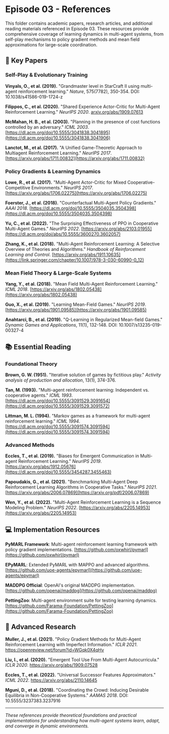 # Episode 03 - References

This folder contains academic papers, research articles, and additional reading materials referenced in Episode 03. These resources provide comprehensive coverage of learning dynamics in multi-agent systems, from self-play mechanisms to policy gradient methods and mean field approximations for large-scale coordination.

## 📖 **Key Papers**

### **Self-Play & Evolutionary Training**

**Vinyals, O., et al. (2019).** "Grandmaster level in StarCraft II using multi-agent reinforcement learning." *Nature*, 575(7782), 350-354. DOI: 10.1038/s41586-019-1724-z

**Filippos, C., et al. (2020).** "Shared Experience Actor-Critic for Multi-Agent Reinforcement Learning." *NeurIPS 2020*. [arxiv.org/abs/1909.07613](https://arxiv.org/abs/2006.07169)

**McMahan, H. B., et al. (2003).** "Planning in the presence of cost functions controlled by an adversary." *ICML 2003*. [https://dl.acm.org/doi/10.5555/3041838.3041895](https://dl.acm.org/doi/10.5555/3041838.3041906)

**Lanctot, M., et al. (2017).** "A Unified Game-Theoretic Approach to Multiagent Reinforcement Learning." *NeurIPS 2017*. [https://arxiv.org/abs/1711.00832](https://arxiv.org/abs/1711.00832)

### **Policy Gradients & Learning Dynamics**

**Lowe, R., et al. (2017).** "Multi-Agent Actor-Critic for Mixed Cooperative-Competitive Environments." *NeurIPS 2017*. [https://arxiv.org/abs/1706.02275](https://arxiv.org/abs/1706.02275)

**Foerster, J., et al. (2018).** "Counterfactual Multi-Agent Policy Gradients." *AAAI 2018*. [https://dl.acm.org/doi/10.5555/3504035.3504398](https://dl.acm.org/doi/10.5555/3504035.3504398)

**Yu, C., et al. (2022).** "The Surprising Effectiveness of PPO in Cooperative Multi-Agent Games." *NeurIPS 2022*. [https://arxiv.org/abs/2103.01955](https://dl.acm.org/doi/abs/10.5555/3600270.3602057)

**Zhang, K., et al. (2018).** "Multi-Agent Reinforcement Learning: A Selective Overview of Theories and Algorithms." *Handbook of Reinforcement Learning and Control*. [https://arxiv.org/abs/1911.10635](https://link.springer.com/chapter/10.1007/978-3-030-60990-0_12)

### **Mean Field Theory & Large-Scale Systems**

**Yang, Y., et al. (2018).** "Mean Field Multi-Agent Reinforcement Learning." *ICML 2018*. [https://arxiv.org/abs/1802.05438](https://arxiv.org/abs/1802.05438)

**Guo, X., et al. (2019).** "Learning Mean-Field Games." *NeurIPS 2019*. [https://arxiv.org/abs/1901.09585](https://arxiv.org/abs/1901.09585)

**Anahtarci, B., et al. (2019).** "Q-Learning in Regularized Mean-field Games." *Dynamic Games and Applications*, 11(1), 132-148. DOI: 10.1007/s13235-019-00327-4

## 📚 **Essential Reading**

### **Foundational Theory**

**Brown, G. W. (1951).** "Iterative solution of games by fictitious play." *Activity analysis of production and allocation*, 13(1), 374-376.

**Tan, M. (1993).** "Multi-agent reinforcement learning: Independent vs. cooperative agents." *ICML 1993*. [https://dl.acm.org/doi/10.5555/3091529.3091654](https://dl.acm.org/doi/10.5555/3091529.3091572)

**Littman, M. L. (1994).** "Markov games as a framework for multi-agent reinforcement learning." *ICML 1994*. [https://dl.acm.org/doi/10.5555/3091574.3091594](https://dl.acm.org/doi/10.5555/3091574.3091594)

### **Advanced Methods**

**Eccles, T., et al. (2019).** "Biases for Emergent Communication in Multi-agent Reinforcement Learning." *NeurIPS 2019*. [https://arxiv.org/abs/1912.05676](https://dl.acm.org/doi/10.5555/3454287.3455463)

**Papoudakis, G., et al. (2021).** "Benchmarking Multi-Agent Deep Reinforcement Learning Algorithms in Cooperative Tasks." *NeurIPS 2021*. [https://arxiv.org/abs/2006.07869](https://arxiv.org/pdf/2006.07869)

**Wen, Y., et al. (2022).** "Multi-Agent Reinforcement Learning is a Sequence Modeling Problem." *NeurIPS 2022*. [https://arxiv.org/abs/2205.14953](https://arxiv.org/abs/2205.14953)

## 💻 **Implementation Resources**

**PyMARL Framework**: Multi-agent reinforcement learning framework with policy gradient implementations. [https://github.com/oxwhirl/pymarl](https://github.com/oxwhirl/pymarl)

**EPyMARL**: Extended PyMARL with MAPPO and advanced algorithms. [https://github.com/uoe-agents/epymarl](https://github.com/uoe-agents/epymarl)

**MADDPG Official**: OpenAI's original MADDPG implementation. [https://github.com/openai/maddpg](https://github.com/openai/maddpg)

**PettingZoo**: Multi-agent environment suite for testing learning dynamics. [https://github.com/Farama-Foundation/PettingZoo](https://github.com/Farama-Foundation/PettingZoo)

## 🔬 **Advanced Research**

**Muller, J., et al. (2021).** "Policy Gradient Methods for Multi-Agent Reinforcement Learning with Imperfect Information." *ICLR 2021*. https://openreview.net/forum?id=WGqk0X4qHv

**Liu, I., et al. (2020).** "Emergent Tool Use From Multi-Agent Autocurricula." *ICLR 2020*. https://arxiv.org/abs/1909.07528

**Eccles, T., et al. (2022).** "Universal Successor Features Approximators." *ICML 2022*. https://arxiv.org/abs/2110.14645

**Mguni, D., et al. (2018).** "Coordinating the Crowd: Inducing Desirable Equilibria in Non-Cooperative Systems." *AAMAS 2018*. DOI: 10.5555/3237383.3237916

---

*These references provide theoretical foundations and practical implementations for understanding how multi-agent systems learn, adapt, and converge in dynamic environments.*
